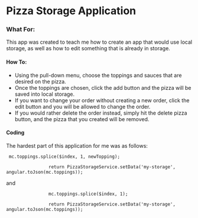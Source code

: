 # Pizza Storage Application

### What For:
This app was created to teach me how to create an app that would use local storage, as well as how to edit something that is already in storage.  

#### How To:
* Using the pull-down menu, choose the toppings and sauces that are desired on the pizza.
* Once the toppings are chosen, click the add button and the pizza will be saved into local storage.
* If you want to change your order without creating a new order, click the edit button and you will be allowed to change the order.
* If you would rather delete the order instead, simply hit the delete pizza button, and the pizza that you created will be removed.

#### Coding
The hardest part of this application for me was as follows:
```
 mc.toppings.splice($index, 1, newTopping);
                
                return PizzaStorageService.setData('my-storage', angular.toJson(mc.toppings));
```
and
```
                mc.toppings.splice($index, 1);
                
                return PizzaStorageService.setData('my-storage', angular.toJson(mc.toppings));
```